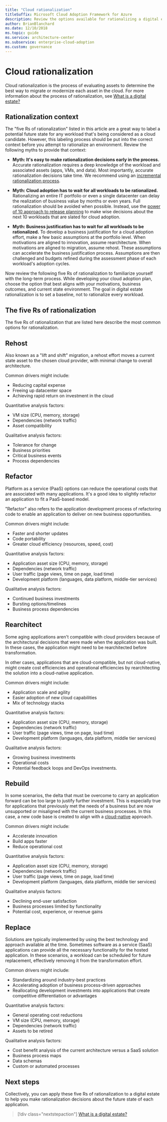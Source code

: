```yaml
---
title: "Cloud rationalization"
titleSuffix: Microsoft Cloud Adoption Framework for Azure
description: Review the options available for rationalizing a digital estate.
author: BrianBlanchard
ms.date: 12/10/2018
ms.topic: guide
ms.service: architecture-center
ms.subservice: enterprise-cloud-adoption
ms.custom: governance
---
```


# Cloud rationalization

Cloud rationalization is the process of evaluating assets to determine the best way to migrate or modernize each asset in the cloud. For more information about the process of rationalization, see [What is a digital estate?](index.md)

## Rationalization context

The "five Rs of rationalization" listed in this article are a great way to label a potential future state for any workload that's being considered as a cloud candidate. However, this labeling process should be put into the correct context before you attempt to rationalize an environment. Review the following myths to provide that context:

- **Myth: It's easy to make rationalization decisions early in the process.** Accurate rationalization requires a deep knowledge of the workload and associated assets (apps, VMs, and data). Most importantly, accurate rationalization decisions take time. We recommend using an [incremental rationalization process](./rationalize.md#incremental-rationalization).

- **Myth: Cloud adoption has to wait for all workloads to be rationalized.** Rationalizing an entire IT portfolio or even a single datacenter can delay the realization of business value by months or even years. Full rationalization should be avoided when possible. Instead, use the [power of 10 approach to release planning](./rationalize.md#release-planning) to make wise decisions about the next 10 workloads that are slated for cloud adoption.

- **Myth: Business justification has to wait for all workloads to be rationalized.** To develop a business justification for a cloud adoption effort, make a few basic assumptions at the portfolio level. When motivations are aligned to innovation, assume rearchitecture. When motivations are aligned to migration, assume rehost. These assumptions can accelerate the business justification process. Assumptions are then challenged and budgets refined during the assessment phase of each workload's adoption cycles.

Now review the following five Rs of rationalization to familiarize yourself with the long-term process. While developing your cloud adoption plan, choose the option that best aligns with your motivations, business outcomes, and current state environment. The goal in digital estate rationalization is to set a baseline, not to rationalize every workload.

## The five Rs of rationalization

The five Rs of rationalization that are listed here describe the most common options for rationalization.

## Rehost

Also known as a "lift and shift" migration, a rehost effort moves a current state asset to the chosen cloud provider, with minimal change to overall architecture.

Common drivers might include:

- Reducing capital expense
- Freeing up datacenter space
- Achieving rapid return on investment in the cloud

Quantitative analysis factors:

- VM size (CPU, memory, storage)
- Dependencies (network traffic)
- Asset compatibility

Qualitative analysis factors:

- Tolerance for change
- Business priorities
- Critical business events
- Process dependencies

## Refactor

Platform as a service (PaaS) options can reduce the operational costs that are associated with many applications. It's a good idea to slightly refactor an application to fit a PaaS-based model.

"Refactor" also refers to the application development process of refactoring code to enable an application to deliver on new business opportunities.

Common drivers might include:

- Faster and shorter updates
- Code portability
- Greater cloud efficiency (resources, speed, cost)

Quantitative analysis factors:

- Application asset size (CPU, memory, storage)
- Dependencies (network traffic)
- User traffic (page views, time on page, load time)
- Development platform (languages, data platform, middle-tier services)

Qualitative analysis factors:

- Continued business investments
- Bursting options/timelines
- Business process dependencies

## Rearchitect

Some aging applications aren't compatible with cloud providers because of the architectural decisions that were made when the application was built. In these cases, the application might need to be rearchitected before transformation.

In other cases, applications that are cloud-compatible, but not cloud-native, might create cost efficiencies and operational efficiencies by rearchitecting the solution into a cloud-native application.

Common drivers might include:

- Application scale and agility
- Easier adoption of new cloud capabilities
- Mix of technology stacks

Quantitative analysis factors:

- Application asset size (CPU, memory, storage)
- Dependencies (network traffic)
- User traffic (page views, time on page, load time)
- Development platform (languages, data platform, middle tier services)

Qualitative analysis factors:

- Growing business investments
- Operational costs
- Potential feedback loops and DevOps investments.

## Rebuild

In some scenarios, the delta that must be overcome to carry an application forward can be too large to justify further investment. This is especially true for applications that previously met the needs of a business but are now unsupported or misaligned with the current business processes. In this case, a new code base is created to align with a [cloud-native](https://azure.microsoft.com/overview/cloudnative) approach.

Common drivers might include:

- Accelerate innovation
- Build apps faster
- Reduce operational cost

Quantitative analysis factors:

- Application asset size (CPU, memory, storage)
- Dependencies (network traffic)
- User traffic (page views, time on page, load time)
- Development platform (languages, data platform, middle tier services)

Qualitative analysis factors:

- Declining end-user satisfaction
- Business processes limited by functionality
- Potential cost, experience, or revenue gains

## Replace

Solutions are typically implemented by using the best technology and approach available at the time. Sometimes software as a service (SaaS) applications can provide all the necessary functionality for the hosted application. In these scenarios, a workload can be scheduled for future replacement, effectively removing it from the transformation effort.

Common drivers might include:

- Standardizing around industry-best practices
- Accelerating adoption of business process-driven approaches
- Reallocating development investments into applications that create competitive differentiation or advantages

Quantitative analysis factors:

- General operating cost reductions
- VM size (CPU, memory, storage)
- Dependencies (network traffic)
- Assets to be retired

Qualitative analysis factors:

- Cost benefit analysis of the current architecture versus a SaaS solution
- Business process maps
- Data schemas
- Custom or automated processes

## Next steps

Collectively, you can apply these five Rs of rationalization to a digital estate to help you make rationalization decisions about the future state of each application.

> [!div class="nextstepaction"]
> [What is a digital estate?](index.md)
